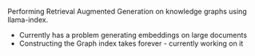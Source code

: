 Performing Retrieval Augmented Generation on knowledge graphs using llama-index. 
- Currently has a problem generating embeddings on large documents
- Constructing the Graph index takes forever - currently working on it
